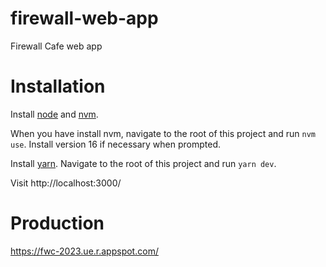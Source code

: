 # firewall-web-app
Firewall Cafe web app

# Installation

Install [node](https://nodejs.org/en/download) and [nvm](https://github.com/nvm-sh/nvm).

When you have install nvm, navigate to the root of this project and run `nvm use`. Install version 16 if necessary when prompted.

Install [yarn](https://classic.yarnpkg.com/lang/en/docs/install/#mac-stable). Navigate to the root of this project and run `yarn dev`.

Visit http://localhost:3000/

# Production
https://fwc-2023.ue.r.appspot.com/
